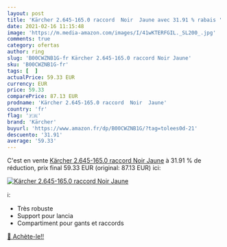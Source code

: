 ```yaml
---
layout: post
title: 'Kärcher 2.645-165.0 raccord  Noir  Jaune avec 31.91 % rabais '
date: 2021-02-16 11:15:48
image: 'https://m.media-amazon.com/images/I/41wKTERFGIL._SL200_.jpg'
comments: true
category: ofertas
author: ring
slug: 'B00CWZNB1G-fr Kärcher 2.645-165.0 raccord Noir Jaune'
sku: 'B00CWZNB1G-fr'
tags: [  ]
actualPrice: 59.33 EUR
currency: EUR
price: 59.33
comparePrice: 87.13 EUR
prodname: 'Kärcher 2.645-165.0 raccord  Noir  Jaune'
country: 'fr'
flag: '🇫🇷'
brand: 'Kärcher'
buyurl: 'https://www.amazon.fr/dp/B00CWZNB1G/?tag=tolees0d-21'
descuento: '31.91'
average: '59.33'
---
```


C'est en vente [Kärcher 2.645-165.0 raccord  Noir  Jaune](https://www.amazon.fr/dp/B00CWZNB1G/?tag=tolees0d-21)  à  31.91 % de réduction, prix final  59.33 EUR (original: 87.13 EUR) ici:

[![Kärcher 2.645-165.0 raccord  Noir  Jaune](https://m.media-amazon.com/images/I/41wKTERFGIL._SL200_.jpg)](https://www.amazon.fr/dp/B00CWZNB1G/?tag=tolees0d-21)

ℹ️:

- Très robuste
- Support pour lancia
- Compartiment pour gants et raccords

[🛒 Achète-le!!](https://www.amazon.fr/dp/B00CWZNB1G/?tag=tolees0d-21)
